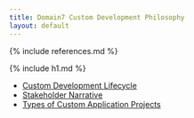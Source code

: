 ```yaml
---
title: Domain7 Custom Development Philosophy
layout: default
---
```

{% include references.md %}

{% include h1.md %}

* [Custom Development Lifecycle](lifecycle/1.html)
* [Stakeholder Narrative](stakeholder_narrative.html)
* [Types of Custom Application Projects](custom_application_project_types.html)

